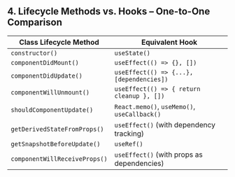 ## **4. Lifecycle Methods vs. Hooks – One-to-One Comparison**  

| Class Lifecycle Method | Equivalent Hook |
|------------------------|----------------|
| `constructor()` | `useState()` |
| `componentDidMount()` | `useEffect(() => {}, [])` |
| `componentDidUpdate()` | `useEffect(() => {...}, [dependencies])` |
| `componentWillUnmount()` | `useEffect(() => { return cleanup }, [])` |
| `shouldComponentUpdate()` | `React.memo()`, `useMemo()`, `useCallback()` |
| `getDerivedStateFromProps()` | `useEffect()` (with dependency tracking) |
| `getSnapshotBeforeUpdate()` | `useRef()` |
| `componentWillReceiveProps()` | `useEffect()` (with props as dependencies) |
